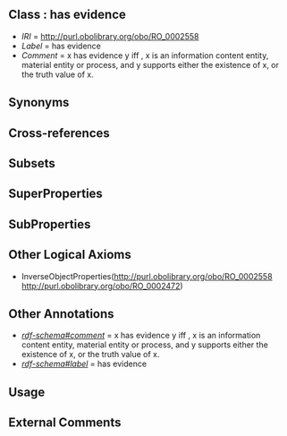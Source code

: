 
## Class : has evidence

 * *IRI* = http://purl.obolibrary.org/obo/RO_0002558
 * *Label* = has evidence
 * *Comment* = x has evidence y iff , x is  an information content entity, material entity or process, and y supports either the existence of x, or the truth value of x.

## Synonyms


## Cross-references


## Subsets


## SuperProperties


## SubProperties


## Other Logical Axioms

 * InverseObjectProperties(<http://purl.obolibrary.org/obo/RO_0002558> <http://purl.obolibrary.org/obo/RO_0002472>)

## Other Annotations

 * *[rdf-schema#comment](../../nt/rdf-schema#comment.md)* = x has evidence y iff , x is  an information content entity, material entity or process, and y supports either the existence of x, or the truth value of x.
 * *[rdf-schema#label](../../el/rdf-schema#label.md)* = has evidence

## Usage


## External Comments

